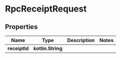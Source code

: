 
# RpcReceiptRequest

## Properties
| Name | Type | Description | Notes |
| ------------ | ------------- | ------------- | ------------- |
| **receiptId** | **kotlin.String** |  |  |



